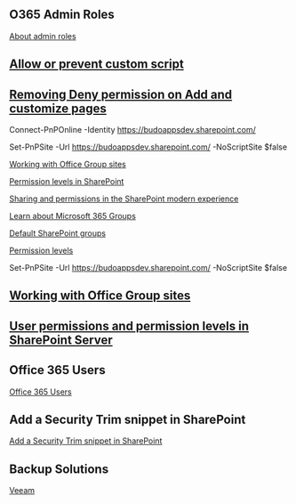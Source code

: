 ## O365 Admin Roles
[About admin roles](https://docs.microsoft.com/en-us/microsoft-365/admin/add-users/about-admin-roles?view=o365-worldwide)

## [Allow or prevent custom script](https://docs.microsoft.com/en-us/sharepoint/allow-or-prevent-custom-script)

## [Removing Deny permission on Add and customize pages](https://www.infowisesolutions.com/documentation/?ID=253)

 Connect-PnPOnline -Identity https://budoappsdev.sharepoint.com/ 

Set-PnPSite -Url https://budoappsdev.sharepoint.com/ -NoScriptSite $false 

[Working with Office Group sites](https://www.infowisesolutions.com/blog/working-with-office-group-sites)

[Permission levels in SharePoint](https://docs.microsoft.com/en-us/sharepoint/understanding-permission-levels)

[Sharing and permissions in the SharePoint modern experience](https://docs.microsoft.com/en-us/sharepoint/modern-experience-sharing-permissions)

[Learn about Microsoft 365 Groups](https://support.microsoft.com/en-us/office/learn-about-microsoft-365-groups-b565caa1-5c40-40ef-9915-60fdb2d97fa2?ui=en-us&rs=en-us&ad=us#ID0EAACAAA=Manage)

[Default SharePoint groups](https://docs.microsoft.com/en-us/sharepoint/default-sharepoint-groups#special-sharepoint-groups)

[Permission levels](https://docs.microsoft.com/en-us/sharepoint/how-to-create-and-edit-permission-levels)

 Set-PnPSite -Url https://budoappsdev.sharepoint.com/ -NoScriptSite $false

## [Working with Office Group sites](https://www.infowisesolutions.com/blog/working-with-office-group-sites)

## [User permissions and permission levels in SharePoint Server](https://docs.microsoft.com/en-us/sharepoint/sites/user-permissions-and-permission-levels)

## Office 365 Users
[Office 365 Users](https://docs.microsoft.com/en-us/connectors/office365users/)

## Add a Security Trim snippet in SharePoint
[Add a Security Trim snippet in SharePoint](https://docs.microsoft.com/en-us/sharepoint/dev/general-development/how-to-add-a-security-trim-snippet-in-sharepoint)

## Backup Solutions
[Veeam](https://go.veeam.com/backup-office-365-sharepoint?st=adwordspaidsearch&utm_source=google&utm_medium=cpc&utm_campaign=01BR-O365-EFS_US_EN_0_Paid-Search_Trial_Backup-Office-365-Branded&utm_content=cid|1345565002_ntw|g_adgr|133783993153_creative|575546909246_ext|_adposition|_locph|9011948_dev|c_devm|_placement|_gclid|EAIaIQobChMI_MLl6oiU9gIVSBbUAR3VTwHNEAAYAiAAEgJqDvD_BwE_keyword|veeam%20sharepoint%20backup_matchtype|e_trgt|&gclid=EAIaIQobChMI_MLl6oiU9gIVSBbUAR3VTwHNEAAYAiAAEgJqDvD_BwE)
